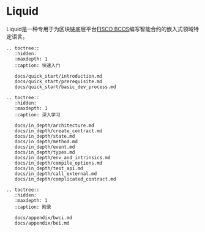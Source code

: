 # Liquid

Liquid是一种专用于为区块链底层平台[FISCO BCOS](https://fisco-bcos-documentation.readthedocs.io/zh_CN/latest/)编写智能合约的嵌入式领域特定语言。

```eval_rst
.. toctree::
   :hidden:
   :maxdepth: 1
   :caption: 快速入门

   docs/quick_start/introduction.md
   docs/quick_start/prerequisite.md
   docs/quick_start/basic_dev_process.md

.. toctree::
   :hidden:
   :maxdepth: 1
   :caption: 深入学习

   docs/in_depth/architecture.md
   docs/in_depth/create_contract.md
   docs/in_depth/state.md
   docs/in_depth/method.md
   docs/in_depth/event.md
   docs/in_depth/types.md
   docs/in_depth/env_and_intrinsics.md
   docs/in_depth/compile_options.md
   docs/in_depth/test_api.md
   docs/in_depth/call_external.md
   docs/in_depth/complicated_contract.md

.. toctree::
   :hidden:
   :maxdepth: 1
   :caption: 附录

   docs/appendix/bwci.md
   docs/appendix/bei.md
```
